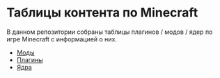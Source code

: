 # Таблицы контента по Minecraft

В данном репозитории собраны таблицы плагинов / модов / ядер по игре Minecraft с информацией о них.

- [Моды](https://github.com/bottleofench/minecraft-content-bestiary/blob/main/mods/mods.md) 
- [Плагины](https://github.com/bottleofench/minecraft-content-bestiary/blob/main/plugins/plugins.md) 
- [Ядра](https://github.com/bottleofench/minecraft-content-bestiary/blob/main/server-software/server-software.md)